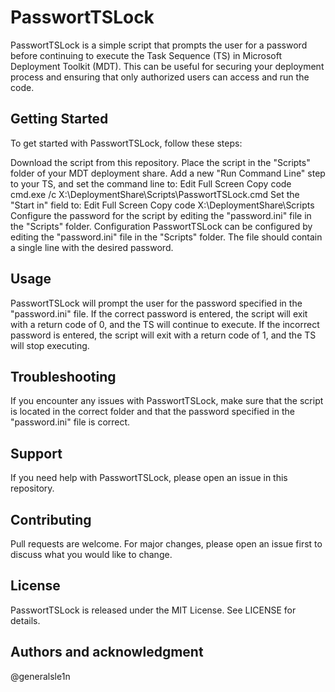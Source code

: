 # PasswortTSLock
PasswortTSLock is a simple script that prompts the user for a password before continuing to execute the Task Sequence (TS) in Microsoft Deployment Toolkit (MDT). This can be useful for securing your deployment process and ensuring that only authorized users can access and run the code.

## Getting Started
To get started with PasswortTSLock, follow these steps:

Download the script from this repository.
Place the script in the "Scripts" folder of your MDT deployment share.
Add a new "Run Command Line" step to your TS, and set the command line to:
Edit
Full Screen
Copy code
cmd.exe /c X:\DeploymentShare\Scripts\PasswortTSLock.cmd
Set the "Start in" field to:
Edit
Full Screen
Copy code
X:\DeploymentShare\Scripts
Configure the password for the script by editing the "password.ini" file in the "Scripts" folder.
Configuration
PasswortTSLock can be configured by editing the "password.ini" file in the "Scripts" folder. The file should contain a single line with the desired password.

## Usage
PasswortTSLock will prompt the user for the password specified in the "password.ini" file. If the correct password is entered, the script will exit with a return code of 0, and the TS will continue to execute. If the incorrect password is entered, the script will exit with a return code of 1, and the TS will stop executing.

## Troubleshooting
If you encounter any issues with PasswortTSLock, make sure that the script is located in the correct folder and that the password specified in the "password.ini" file is correct.

## Support
If you need help with PasswortTSLock, please open an issue in this repository.

## Contributing
Pull requests are welcome. For major changes, please open an issue first to discuss what you would like to change.

## License
PasswortTSLock is released under the MIT License. See LICENSE for details.

## Authors and acknowledgment
@generalsle1n
